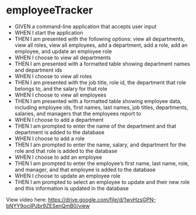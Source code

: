 # employeeTracker

* GIVEN a command-line application that accepts user input
* WHEN I start the application
* THEN I am presented with the following options: view all departments, view all roles, view all employees, add a department, add a role, add an employee, and update an employee role
* WHEN I choose to view all departments
* THEN I am presented with a formatted table showing department names and department ids
* WHEN I choose to view all roles
* THEN I am presented with the job title, role id, the department that role belongs to, and the salary for that role
* WHEN I choose to view all employees
* THEN I am presented with a formatted table showing employee data, including employee ids, first names, last names, job titles, departments, salaries, and managers that the employees report to
* WHEN I choose to add a department
* THEN I am prompted to enter the name of the department and that department is added to the database
* WHEN I choose to add a role
* THEN I am prompted to enter the name, salary, and department for the role and that role is added to the database
* WHEN I choose to add an employee
* THEN I am prompted to enter the employee’s first name, last name, role, and manager, and that employee is added to the database
* WHEN I choose to update an employee role
* THEN I am prompted to select an employee to update and their new role and this information is updated in the database

View video here: https://drive.google.com/file/d/1wvHzsGPN-bNYY9ociIPJbr9ZESenQmB0/view
